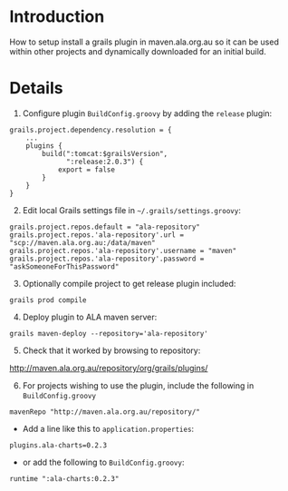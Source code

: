 # Introduction #

How to setup install a grails plugin in maven.ala.org.au so it can be used within other projects and dynamically downloaded for an initial build.

# Details #

1. Configure plugin `BuildConfig.groovy` by adding the `release` plugin:

```
grails.project.dependency.resolution = {
    ...
    plugins {
        build(":tomcat:$grailsVersion",
              ":release:2.0.3") {
            export = false
        }
    }
}
```

2. Edit local Grails settings file in `~/.grails/settings.groovy`:

```
grails.project.repos.default = "ala-repository"
grails.project.repos.'ala-repository'.url = "scp://maven.ala.org.au:/data/maven"
grails.project.repos.'ala-repository'.username = "maven"
grails.project.repos.'ala-repository'.password = "askSomeoneForThisPassword"
```

3. Optionally compile project to get release plugin included:

```
grails prod compile
```

4. Deploy plugin to ALA maven server:

```
grails maven-deploy --repository='ala-repository'
```

5. Check that it worked by browsing to repository:

http://maven.ala.org.au/repository/org/grails/plugins/

6. For projects wishing to use the plugin, include the following in `BuildConfig.groovy`

```
mavenRepo "http://maven.ala.org.au/repository/"
```

  * Add a line like this to `application.properties`:

```
plugins.ala-charts=0.2.3
```

  * or add the following to `BuildConfig.groovy`:

```
runtime ":ala-charts:0.2.3"
```